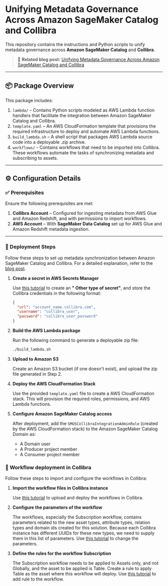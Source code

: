 # Unifying Metadata Governance Across Amazon SageMaker Catalog and Collibra

This repository contains the instructions and Python scripts to unify metadata governance across **Amazon SageMaker
Catalog** and **Collibra**.

> 📖 **Related blog post:** [Unifying Metadata Governance Across Amazon SageMaker Catalog and Collibra](https://aws.amazon.com/blogs/big-data/unifying-metadata-governance-across-amazon-sagemaker-and-collibra/)

---

## 📦 Package Overview

This package includes:

1. `lambda/` – Contains Python scripts modeled as AWS Lambda function handlers that facilitate the integration between
   Amazon SageMaker Catalog and Collibra.
2. `template.yaml` – An AWS CloudFormation template that provisions the required infrastructure to deploy and automate
   AWS Lambda functions.
3. `build_lambda.sh` – A shell script that packages AWS Lambda source code into a deployable .zip archive.
4. `workflows/` - Contains workflows that need to be imported into Collibra. These workflows automate the tasks of synchronizing metadata and subscribing to assets.

---

## ⚙️ Configuration Details

### ✅ Prerequisites

Ensure the following prerequisites are met:

1. **Collibra Account** – Configured for ingesting metadata from AWS Glue and Amazon Redshift, and with permissions to
   import workflows.
2. **AWS Account** – With **SageMaker Data Catalog** set up for AWS Glue and Amazon Redshift metadata ingestion.

---

### 🚀 Deployment Steps

Follow these steps to set up metadata synchronization between Amazon SageMaker Catalog and Collibra. For a detailed
explanation, refer to the [blog post](https://aws.amazon.com/blogs/big-data/unifying-metadata-governance-across-amazon-sagemaker-and-collibra/).

1. **Create a secret in AWS Secrets Manager**

   Use [this tutorial](https://docs.aws.amazon.com/secretsmanager/latest/userguide/create_secret.html) to create an **"
   Other type of secret"**, and store the Collibra credentials in the following format:

   ```json
   {
     "url": "account_name.collibra.com",
     "username": "collibra_user",
     "password": "collibra_user_password"
   }
   ```

2. **Build the AWS Lambda package**

   Run the following command to generate a deployable zip file:

   ```bash
   ./build_lambda.sh
   ```
3. **Upload to Amazon S3**

   Create an Amazon S3 bucket (if one doesn't exist), and upload the zip file generated in Step 2.

4. **Deploy the AWS CloudFormation Stack**

   Use the provided `template.yaml` file to create a AWS CloudFormation stack. This will provision the required roles,
   permissions, and AWS Lambda functions.

5. **Configure Amazon SageMaker Catalog access**

   After deployment, add the `SMUSCollibraIntegrationAdminRole` (created by the AWS CloudFormation stack) to the Amazon
   SageMaker Catalog Domain as:
    - A Domain user
    - A Producer project member
    - A Consumer project member

### 🚀 Workflow deployment in Collibra

Follow these steps to import and configure the workflows in Collibra:

1. **Import the workflow files in Collibra instance**

   Use [this tutorial](https://productresources.collibra.com/docs/collibra/latest/Content/Workflows/ManageWorkflows/ta_deploy-wf.htm)
   to upload and deploy the workflows in Collibra.


2. **Configure the parameters of the workflow**

   The workflows, especially the Subscription workflow, contains parameters related to the new asset types, attribute
   types, relation types and domain ids created for this solution. Because each Collibra instance has different UUIDs
   for these new types, we need to supply them in this list of parameters.
   Use [this tutorial](https://productresources.collibra.com/docs/collibra/latest/Content/Workflows/ManageWorkflows/co_configuration-variables.htm)
   to change the parameters.

3. **Define the rules for the workflow Subscription**

   The Subscription workflow needs to be applied to Assets only, and not Globally, and the asset to be applied is Table.
   Create a rule to apply Table as the asset where this workflow will deploy.
   Use [this tutorial](https://productresources.collibra.com/docs/collibra/latest/Content/Workflows/ManageWorkflows/co_general-wf-settings.htm)
   to add rule to the workflow. 
   
